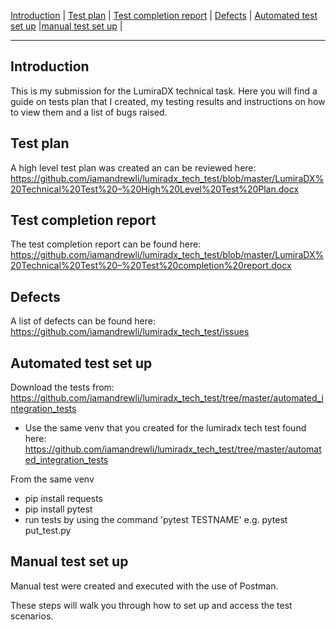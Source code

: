 [Introduction](#introduction) | [Test plan](#test-plan) | [Test completion report](#test-completion-report) | [Defects](#defects) | [Automated test set up](#automated-test-set-up) |[manual test set up](#manual-test-set-up) |

---

Introduction
-----
This is my submission for the LumiraDX technical task.  Here you will find a guide on tests plan that I created, my testing results and instructions on how to view them and a list of bugs raised.


Test plan
-----
A high level test plan was created an can be reviewed here:
https://github.com/iamandrewli/lumiradx_tech_test/blob/master/LumiraDX%20Technical%20Test%20–%20High%20Level%20Test%20Plan.docx


Test completion report
-----
The test completion report can be found here:
https://github.com/iamandrewli/lumiradx_tech_test/blob/master/LumiraDX%20Technical%20Test%20–%20Test%20completion%20report.docx


Defects
-----

A list of defects can be found here:
https://github.com/iamandrewli/lumiradx_tech_test/issues


Automated test set up
-----

Download the tests from:
https://github.com/iamandrewli/lumiradx_tech_test/tree/master/automated_integration_tests

* Use the same venv that you created for the lumiradx tech test found here:
https://github.com/iamandrewli/lumiradx_tech_test/tree/master/automated_integration_tests

From the same venv
* pip install requests
* pip install pytest
* run tests by using the command 'pytest TESTNAME' e.g. pytest put_test.py 


Manual test set up
-----
Manual test were created and executed with the use of Postman.

These steps will walk you through how to set up and access the test scenarios.

